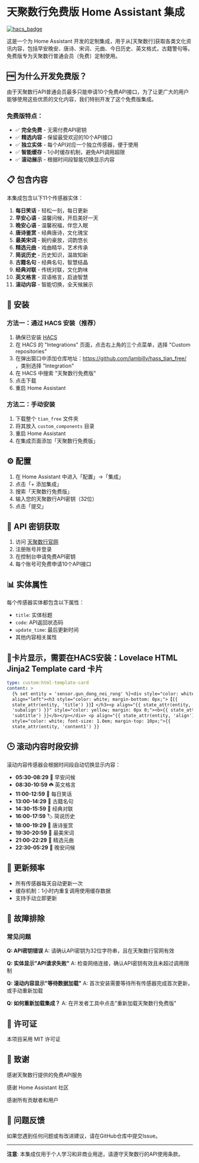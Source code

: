# 天聚数行免费版 Home Assistant 集成

[![hacs_badge](https://img.shields.io/badge/HACS-Custom-orange.svg)](https://github.com/hacs/integration)

这是一个为 Home Assistant 开发的定制集成，用于从[天聚数行]获取各类文化资讯内容，包括早安晚安、唐诗、宋词、元曲、今日历史、英文格式，古籍警句等。免费版专为天聚数行普通会员（免费）定制使用。

## 🆓 为什么开发免费版？

由于天聚数行API普通会员最多只能申请10个免费API接口，为了让更广大的用户能够使用这些优质的文化内容，我们特别开发了这个免费版集成。

### 免费版特点：
- ✅ **完全免费** - 无需付费API密钥
- ✅ **精选内容** - 保留最受欢迎的10个API接口
- ✅ **独立实体** - 每个API对应一个独立传感器，便于使用
- ✅ **智能缓存** - 1小时缓存机制，避免API调用超限
- ✅ **滚动展示** - 根据时间段智能切换显示内容

## 📋 包含内容

本集成包含以下11个传感器实体：

1. **每日笑话** - 轻松一刻，每日更新
2. **早安心语** - 温馨问候，开启美好一天
3. **晚安心语** - 温馨祝福，伴您入眠
4. **唐诗鉴赏** - 经典唐诗，文化瑰宝
5. **最美宋词** - 婉约豪放，词韵悠长
6. **精选元曲** - 戏曲精华，艺术传承
7. **简说历史** - 历史知识，温故知新
8. **古籍名句** - 经典名句，智慧结晶
9. **经典对联** - 传统对联，文化韵味
10. **英文格言** - 双语格言，启迪智慧
11. **滚动内容** - 智能切换，全天候展示

## 🚀 安装

### 方法一：通过 HACS 安装（推荐）

1. 确保已安装 [HACS](https://hacs.xyz/)
2. 在 HACS 的 "Integrations" 页面，点击右上角的三个点菜单，选择 "Custom repositories"
3. 在弹出窗口中添加仓库地址：https://github.com/lambilly/hass_tian_free/ ，类别选择 "Integration"
4. 在 HACS 中搜索 "天聚数行免费版"
5. 点击下载
6. 重启 Home Assistant

### 方法二：手动安装

1. 下载整个 `tian_free` 文件夹
2. 将其放入 `custom_components` 目录
3. 重启 Home Assistant
4. 在集成页面添加「天聚数行免费版」

## ⚙️ 配置

1. 在 Home Assistant 中进入「配置」->「集成」
2. 点击「+ 添加集成」
3. 搜索「天聚数行免费版」
4. 输入您的天聚数行API密钥（32位）
5. 点击「提交」

## 🔧 API 密钥获取

1. 访问 [天聚数行官网](https://www.tianapi.com/)
2. 注册账号并登录
3. 在控制台申请免费API密钥
4. 每个账号可免费申请10个API接口

## 📊 实体属性

每个传感器实体都包含以下属性：
- `title`: 实体标题
- `code`: API返回状态码
- `update_time`: 最后更新时间
- 其他内容相关属性

## 📰卡片显示，需要在HACS安装：Lovelace HTML Jinja2 Template card 卡片
```yaml
type: custom:html-template-card
content: >
  {% set entity = 'sensor.gun_dong_nei_rong' %}<div style="color: white;"><p
  align="left"><h3 style="color: white; margin-bottom: 0px;">【{{
  state_attr(entity, 'title') }}】</h3><p align="{{ state_attr(entity,
  'subalign') }}" style="color: yellow; margin: 0px 0;"><b>{{ state_attr(entity,
  'subtitle') }}</b></p></div> <p align="{{ state_attr(entity, 'align') }}"
  style="color: white; font-size: 1.0em; margin-top: 10px;">{{
  state_attr(entity, 'content1') }}
```
## 🕒 滚动内容时段安排

滚动内容传感器会根据时间段自动切换显示内容：

- **05:30-08:29** 🌅 早安问候
- **08:30-10:59** ☘️ 英文格言  
- **11:00-12:59** 🌻 每日笑话
- **13:00-14:29** 🌻 古籍名句
- **14:30-15:59** 🔖 经典对联
- **16:00-17:59** 🏷️ 简说历史
- **18:00-19:29** 🔖 唐诗鉴赏
- **19:30-20:59** 🌼 最美宋词
- **21:00-22:29** 🔖 精选元曲
- **22:30-05:29** 🌃 晚安问候

## 🔄 更新频率

- 所有传感器每天自动更新一次
- 缓存机制：1小时内重复调用使用缓存数据
- 支持手动立即更新

## 🐛 故障排除

### 常见问题

**Q: API密钥错误**
A: 请确认API密钥为32位字符串，且在天聚数行官网有效

**Q: 实体显示"API请求失败"**
A: 检查网络连接，确认API密钥有效且未超过调用限制

**Q: 滚动内容显示"等待数据加载"**
A: 首次安装需要等待所有传感器完成首次更新，或手动重新加载

**Q: 如何重新加载集成？**
A: 在开发者工具中点击"重新加载天聚数行免费版"

## 📄 许可证

本项目采用 MIT 许可证

## 🙏 致谢

感谢天聚数行提供的免费API服务

感谢 Home Assistant 社区

感谢所有贡献者和用户

## 🐛 问题反馈

如果您遇到任何问题或有改进建议，请在GitHub仓库中提交Issue。

---

**注意**: 本集成仅用于个人学习和非商业用途，请遵守天聚数行的API使用条款。

